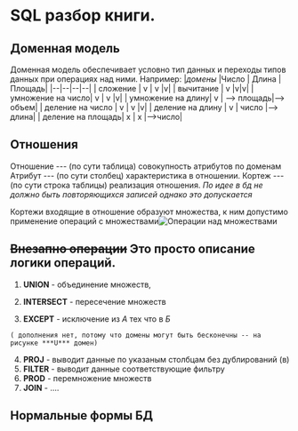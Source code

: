 # SQL разбор книги.

## Доменная модель
Доменная модель обеспечивает условно тип данных и переходы типов данных при операциях над ними. Например:
|*домены*  |Число 	| Длина 	|Площадь|
|--|--|--|--|
| сложение 	| v | v |v|
| вычитание	| v |v|v|
| умножение	на число| v | v |v|
| умножение	на длину| v |  --> площадь|--> объем|
| деление на число	| v | v |v|
| деление на длину  | v | число |--> длина|
| деление на площадь| x | x |-->число|

## Отношения
Отношение --- (по сути таблица) совокупность атрибутов  по доменам
Атрибут --- (по сути столбец) характеристика в отношении.
Кортеж --- (по сути строка таблицы) реализация отношения. *По идее в бд не должно быть повторяющихся записей однако это допускается*

Кортежи входящие в отношение образуют множества, к ним допустимо применение операций c множествами![Операции над множествами](https://studfile.net/html/65411/38/html_RBiX_zf3E2.VdYt/htmlconvd-RBkdnW_html_b519e5fc709acfea.png)

## ~~Внезапно операции~~ Это просто описание логики операций.

1. **UNION** - объединение множеств,

2. **INTERSECT** - пересечение множеств

3. **EXCEPT** - исключение из *А* тех что в *Б*

```( дополнения нет, потому что домены могут быть бесконечны -- на рисунке ***U*** домен)```

4. **PROJ** - выводит данные по указаным столбцам без дублирований (в)
5. **FILTER** - выводит данные соответствующие фильтру
6. **PROD** - перемножение множеств
7. **JOIN** - ....
  
  ## Нормальные формы БД

  